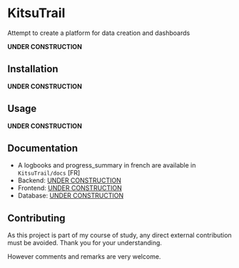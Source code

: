 # KitsuTrail
Attempt to create a platform for data creation and dashboards

**UNDER CONSTRUCTION**

## Installation
**UNDER CONSTRUCTION**

## Usage
**UNDER CONSTRUCTION**

## Documentation
- A logbooks and progress_summary in french are available in `KitsuTrail/docs` [FR]
- Backend: [UNDER CONSTRUCTION](./infra/kt_backend/README.md)
- Frontend: [UNDER CONSTRUCTION](./infra/kt_frontend/README.md)
- Database: [UNDER CONSTRUCTION](./infra/kt_database/README.md)

## Contributing
As this project is part of my course of study, any direct external contribution must be avoided. Thank you for your understanding.

However comments and remarks are very welcome.